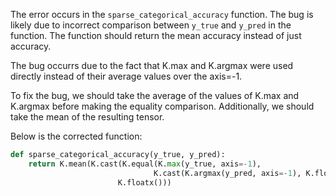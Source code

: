 The error occurs in the `sparse_categorical_accuracy` function. The bug is likely due to incorrect comparison between `y_true` and `y_pred` in the function. The function should return the mean accuracy instead of just accuracy. 

The bug occurrs due to the fact that K.max and K.argmax were used directly instead of their average values over the axis=-1.

To fix the bug, we should take the average of the values of K.max and K.argmax before making the equality comparison. Additionally, we should take the mean of the resulting tensor.

Below is the corrected function:

```python
def sparse_categorical_accuracy(y_true, y_pred):
    return K.mean(K.cast(K.equal(K.max(y_true, axis=-1),
                                K.cast(K.argmax(y_pred, axis=-1), K.floatx())),
                        K.floatx()))
```